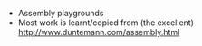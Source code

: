 - Assembly playgrounds
- Most work is learnt/copied from (the excellent) http://www.duntemann.com/assembly.html
